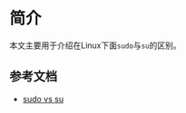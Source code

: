 # 简介

本文主要用于介绍在Linux下面`sudo`与`su`的区别。

## 参考文档

* [sudo vs su](https://phoenixnap.com/kb/sudo-vs-su-differences)
